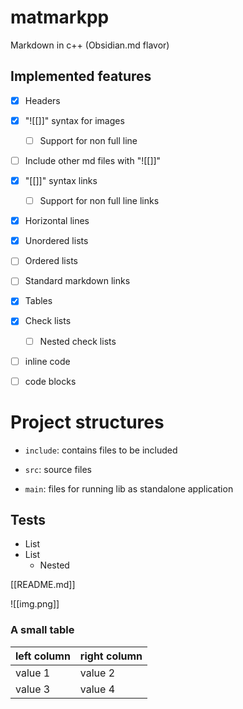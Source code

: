# matmarkpp

Markdown in c++ (Obsidian.md flavor)

## Implemented features

- [x] Headers
- [x] "![[]]" syntax for images
  - [ ] Support for non full line
- [ ] Include other md files with "![[]]"
- [x] "[[]]" syntax links
  - [ ] Support for non full line links
- [x] Horizontal lines
- [x] Unordered lists
- [ ] Ordered lists
- [ ] Standard markdown links
- [x] Tables
- [x] Check lists
   - [ ] Nested check lists
- [ ] inline code
- [ ] code blocks


# Project structures

- `include`: contains files to be included
- `src`: source files

- `main`: files for running lib as standalone application



## Tests

- List
- List
   - Nested

[[README.md]]

![[img.png]]

### A small table
|  left column  |  right column   |
| ------------- | --------------- |
| value 1       | value 2         |
| value 3       | value 4         |
